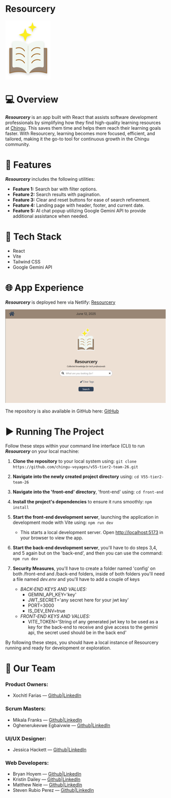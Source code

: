 # Resourcery
<img src="./front-end/images/resourcery_logo.png" alt="resourcery logo">

# 💻 Overview

***Resourcery*** is an app built with React that assists software development professionals by simplifying how they find high-quality learning resources at [Chingu](https://www.chingu.com). 
This saves them time and helps them reach their learning goals faster. With Resourcery, learning becomes more focused, efficient, and tailored, making it the go-to tool for continuous growth in the Chingu community.


# 📲 Features

***Resourcery*** includes the following utilities:

- **Feature 1:** Search bar with filter options.
- **Feature 2:** Search results with pagination.
- **Feature 3:** Clear and reset buttons for ease of search refinement.
- **Feature 4:** Landing page with header, footer, and current date.
- **Feature 5:** AI chat popup utilizing Google Gemini API to provide additional assistance when needed.

#  🧰  Tech Stack

- React
- Vite
- Tailwind CSS
- Google Gemini API

#  🌐 App Experience

***Resourcery*** is deployed here via Netlify: [Resourcery](https://celebrated-bienenstitch-a518bd.netlify.app/)

[![Resourcery](./front-end/images/Screenshot-landing-page.png)](https://celebrated-bienenstitch-a518bd.netlify.app/)

The repository is also available in GitHub here: [GitHub](https://github.com/chingu-voyages/v55-tier2-team-26)



# ▶️ Running The Project

Follow these steps within your command line interface (CLI) to run ***Resourcery*** on your local machine:

1. **Clone the repository** to your local system using:
   `git clone https://github.com/chingu-voyages/v55-tier2-team-26.git` 
   
2. **Navigate into the newly created project directory** using: `cd V55-tier2-team-26`

3. **Navigate into the 'front-end' directory**, 'front-end' using: `cd front-end`

4. **Install the project's dependencies** to ensure it runs smoothly: `npm install`

5. **Start the front-end development server**, launching the application in development mode with Vite using: `npm run dev`
   - This starts a local development server. Open [http://localhost:5173](http://localhost:5173) in your browser to view the app.

7. **Start the back-end development server**, you'll have to do steps 3,4, and 5 again but on the 'back-end', and then you can use the command: `npm run dev`

8. **Security Measures**, you'll have to create a folder named 'config' on both /front-end and /back-end folders, inside of both folders you'll need a file named *dev.env* and you'll have to add a couple of keys
   - *BACK-END KEYS AND VALUES:*
      - GEMINI_API_KEY='key'
      - JWT_SECRET='any secret here for your jwt key'
      - PORT=3000
      - IS_DEV_ENV=true
   - *FRONT-END KEYS AND VALUES:*
      - VITE_TOKEN='String of any generated jwt key to be used as a key for the back-end to receive and give access to the gemini api, the secret used should be in the back end'  

By following these steps, you should have a local instance of Resourcery running and ready for development or exploration.

# 👥 Our Team

### Product Owners:
- Xochitl Farias — [Github](https://github.com/xochfa)|[LinkedIn](https://www.linkedin.com/in/xfarias-scrum-master/)

### Scrum Masters:
- Mikala Franks — [Github](https://github.com/mikalafranks)|[LinkedIn](https://www.linkedin.com/in/mikala-franks-8b21b52a3/)
- Oghenerukevwe Egbaivwie — [Github](https://github.com/Ruky-Ericson)|[LinkedIn](https://www.linkedin.com/in/oghenerukevwe-egbaivwie/)

### UI/UX Designer: 
- Jessica Hackett — [Github](https://github.com/mooglemoxie0018)|[LinkedIn](https://www.linkedin.com/in/jessica-hackett-6725a4325/)

### Web Developers: 
- Bryan Hoyem — [Github](https://github.com/bhoyem)|[LinkedIn](https://www.linkedin.com/in/bryanhoyem/)
- Kristin Dailey — [Github](https://github.com/kristindailey)|[LinkedIn](https://linkedin.com/in/kristin-dailey/)
- Matthew Neie — [Github](https://github.com/MatthewNeie)|[LinkedIn](https://www.linkedin.com/in/matthew-neie/)
- Steven Rubio Perez — [Github](https://github.com/Stevensauro?tab=repositories)|[LinkedIn](https://www.linkedin.com/in/steverp/)

